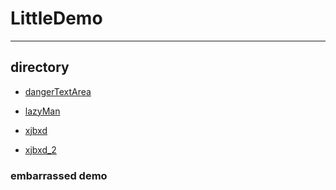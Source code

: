 # LittleDemo
---
## directory
- [dangerTextArea](https://github.com/kimZLeung/LittleDemo/tree/master/dangerTextArea)

- [lazyMan](https://github.com/kimZLeung/LittleDemo/tree/master/lazyMan)

- [xjbxd](https://github.com/kimZLeung/LittleDemo/tree/master/xjbxd)

- [xjbxd_2](https://github.com/kimZLeung/LittleDemo/tree/master/xjbxd_2)

### embarrassed demo
